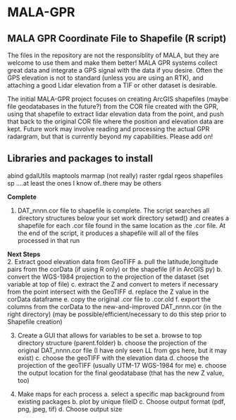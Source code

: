 # MALA-GPR
<H2>MALA GPR Coordinate File to Shapefile (R script)</H2>
      The files in the repository are not the responsiblity of MALA, but they are welcome to use them and make them better!
MALA GPR systems collect great data and integrate a GPS signal with the data if you desire.  Often the GPS elevation is not to standard (unless you are using an RTK), and attaching a good Lidar elevation from a TIF or other dataset is desirable.  

The initial MALA-GPR project focuses on creating ArcGIS shapefiles (maybe file geodatabases in the future?) from the COR file created with the GPR, using that shapefile to extract lidar elevation data from the point, and push that back to the original COR file where the position and elevation data are kept.   Future work may involve reading and processing the actual GPR radargram, but that is currently beyond my capabilities.  Please add on!

<h2>Libraries and packages to install</h2>
      abind
      gdalUtils
      maptools
      marmap (not really)
      raster
      rgdal
      rgeos
      shapefiles
      sp
      ....at least the ones I know of..there may be others
      

<b>Complete</b></br>
1.  DAT_nnnn.cor file to shapefile is complete.
      The script searches all directory structures below your set work directory setwd() and creates a shapefile for each .cor file found in the same location as the .cor file.
      At the end of the script, it produces a shapefile will all of the files processed in that run

<b>Next Steps</b></br>
2. Extract good elevation data from GeoTIFF
    a.  pull the latitude,longitude pairs from the corData (if using R only) or the shapefile (if in ArcGIS py)
    b.  convert the WGS-1984 projection to the projection of the dataset (set variable at top of file)
    c.  extract the Z and convert to meters if necessary from the point intersect with the GeoTIFF
    d.  replace the Z value in the corData dataframe
    e.  copy the original .cor file to .cor.old
    f.  export the columns from the corData to the new-and-improved DAT_nnnn.cor (in the right directory)
    (may be possible/efficient/necessary to do this step prior to Shapefile creation)
    
3.  Create a GUI that allows for variables to be set
    a.  browse to top directory structure (parent.folder)
    b.  choose the projection of the original DAT_nnnn.cor file (I have only seen LL from gps here, but it may exist)
    c.  choose the geoTIFF with the elevation data
    d.  choose the projection of the geoTIFF (usually UTM-17 WGS-1984 for me)
    e.  choose the output location for the final geodatabase (that has the new Z value, too)
    
4.  Make maps for each process
    a.  select a specific map background from existing packages
    b.  plot by unique fileID
    c.  Choose output format (pdf, png, jpeg, tif)
    d.  Choose output size
    
    
